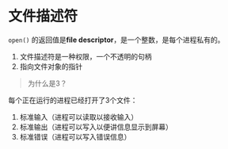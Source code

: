 # 文件描述符

`open()` 的返回值是**file descriptor**，是一个整数，是每个进程私有的。
1. 文件描述符是一种权限，一个不透明的句柄
2. 指向文件对象的指针

> 为什么是3？

每个正在运行的进程已经打开了3个文件：
1. 标准输入（进程可以读取以接收输入）
2. 标准输出（进程可以写入以便讲信息显示到屏幕）
3. 标准错误（进程可以写入错误信息）

